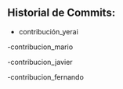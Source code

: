 ##  Historial de Commits:

- contribución_yerai


-contribucion_mario


-contribucion_javier


-contribucion_fernando
